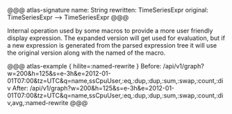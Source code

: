@@@ atlas-signature
name: String
rewritten: TimeSeriesExpr
original: TimeSeriesExpr
-->
TimeSeriesExpr
@@@

Internal operation used by some macros to provide a more user friendly display
expression. The expanded version will get used for evaluation, but if a new expression
is generated from the parsed expression tree it will use the original version
along with the named of the macro.

@@@ atlas-example { hilite=:named-rewrite }
Before: /api/v1/graph?w=200&h=125&s=e-3h&e=2012-01-01T07:00&tz=UTC&q=name,ssCpuUser,:eq,:dup,:dup,:sum,:swap,:count,:div
After: /api/v1/graph?w=200&h=125&s=e-3h&e=2012-01-01T07:00&tz=UTC&q=name,ssCpuUser,:eq,:dup,:dup,:sum,:swap,:count,:div,avg,:named-rewrite
@@@

